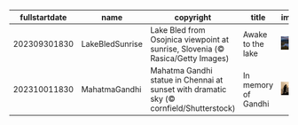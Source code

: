 |fullstartdate|name|copyright|title|image|
|--|--|--|--|--|
202309301830|LakeBledSunrise|Lake Bled from Osojnica viewpoint at sunrise, Slovenia (© Rasica/Getty Images)|Awake to the lake|![](/en-IN/2023/10/202309301830LakeBledSunrise.jpg)|
202310011830|MahatmaGandhi|Mahatma Gandhi statue in Chennai at sunset with dramatic sky (© cornfield/Shutterstock)|In memory of Gandhi|![](/en-IN/2023/10/202310011830MahatmaGandhi.jpg)|
